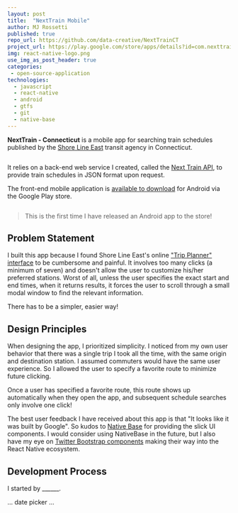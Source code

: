 ```yaml
---
layout: post
title:  "NextTrain Mobile"
author: MJ Rossetti
published: true
repo_url: https://github.com/data-creative/NextTrainCT
project_url: https://play.google.com/store/apps/details?id=com.nexttrainct&hl=en
img: react-native-logo.png
use_img_as_post_header: true
categories:
 - open-source-application
technologies:
  - javascript
  - react-native
  - android
  - gtfs
  - git
  - native-base
---
```


**NextTrain - Connecticut** is a mobile app for searching train schedules published by the [Shore Line East](http://www.shorelineeast.com/) transit agency in Connecticut.

<img class="img-responsive" src="{{ site.base_url }}/assets/img/posts/next-train-ct-android-demo.gif" alt="">

It relies on a back-end web service I created, called the <a href="{{ site.baseurl }}/open-source-application/2017/05/21/next-train-api/">Next Train API</a>, to provide train schedules in JSON format upon request.







The front-end mobile application is [available to download](https://play.google.com/store/apps/details?id=com.nexttrainct&hl=en) for Android via the Google Play store.

<img class="img-responsive" src="{{ site.base_url }}/assets/img/posts/next-train-ct-android-store.png" alt="">

> This is the first time I have released an Android app to the store!

## Problem Statement

I built this app because I found Shore Line East's online ["Trip Planner" interface](http://www.shorelineeast.com/trip-planner) to be cumbersome and painful. It involves too many clicks (a minimum of seven) and doesn't allow the user to customize his/her preferred stations. Worst of all, unless the user specifies the exact start and end times, when it returns results, it forces the user to scroll through a small modal window to find the relevant information.

There has to be a simpler, easier way!

## Design Principles

When designing the app, I prioritized simplicity. I noticed from my own user behavior that there was a single trip I took all the time, with the same origin and destination station. I assumed commuters would have the same user experience. So I allowed the user to specify a favorite route to minimize future clicking.

Once a user has specified a favorite route, this route shows up automatically when they open the app, and subsequent schedule searches only involve one click!

The best user feedback I have received about this app is that "It looks like it was built by Google". So kudos to [Native Base](https://nativebase.io/) for providing the slick UI components. I would consider using NativeBase in the future, but I also have my eye on [Twitter Bootstrap components](https://react-bootstrap.github.io/introduction.html) making their way into the React Native ecosystem.

## Development Process

I started by ______.

... date picker ...
